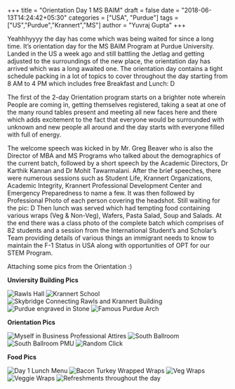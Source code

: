 +++
title = "Orientation Day 1 MS BAIM"
draft = false
date = "2018-06-13T14:24:42+05:30"
categories = ["USA", "Purdue"]
tags = ["US","Purdue","Krannert","MS"]
author = "Yuvraj Gupta"
+++

Yeahhhyyyy the day has come which was being waited for since a long time. It’s orientation day for the MS BAIM Program at Purdue University. Landed in the US a week ago and still battling the Jetlag and getting adjusted to the surroundings of the new place, the orientation day has arrived which was a long awaited one. The orientation day contains a tight schedule packing in a lot of topics to cover throughout the day starting from 8 AM to 4 PM which includes free Breakfast and Lunch: D 

The first of the 2-day Orientation program starts on a brighter note wherein People are coming in, getting themselves registered, taking a seat at one of the many round tables present and meeting all new faces here and there which adds excitement to the fact that everyone would be surrounded with unknown and new people all around and the day starts with everyone filled with full of energy. 

The welcome speech was kicked in by Mr. Greg Beaver who is also the Director of MBA and MS Programs who talked about the demographics of the current batch, followed by a short speech by the Academic Directors, Dr Karthik Kannan and Dr Mohit Tawarmalani. After the brief speeches, there were numerous sessions such as Student Life, Krannert Organizations, Academic Integrity, Krannert Professional Development Center and Emergency Preparedness to name a few. It was then followed by Professional Photo of each person covering the headshot. Still waiting for the pic: D Then lunch was served which had tempting food containing various wraps (Veg & Non-Veg), Wafers, Pasta Salad, Soup and Salads. At the end there was a class photo of the complete batch which comprises of 82 students and a session from the International Student’s and Scholar’s Team providing details of various things an immigrant needs to know to maintain the F-1 Status in USA along with opportunities of OPT for our STEM Program.

Attaching some pics from the Orientation :)

**Unviersity Building Pics**

![Rawls Hall](../images/RawlsHall.jpg "Rawls Hall Classes and More")
![Krannert School](../images/Krannert.jpg "Krannert The Graduate School")
![Skybridge Connecting Rawls and Krannert Building](../images/Skybridge.jpg "Amazing Building Design")
![Purdue engraved in Stone](../images/Purdue.jpg "Purdue Engraved")
![Famous Purdue Arch](../images/PurdueArch.jpg "Famous Purdue Arch")

**Orientation Pics**

![Myself in Business Professional Attires](../images/Day1-Attire.jpg "Business Professional Attire")
![South Ballroom](../images/Orientation-Ballroom.jpg "Ballroom the venue for Orientation Day-1")
![South Ballroom PMU](../images/Orientation-Ballroom2.jpg "Ballroom of Purdue Memorial Union")
![Random Click](../images/MyPic.jpg "Candid Pic")

**Food Pics**

![Day 1 Lunch Menu](../images/Day1-Lunch-Menu.jpg "Lunch Menu of Day 1 Orientation")
![Bacon Turkey Wrapped Wraps](../images/Bacon+Turkey.jpg "Wrapped in Bacon and Turkey")
![Veg Wraps](../images/VegWrap.jpg "Deliicous Veg Wrap")
![Veggie Wraps](../images/VegWrap2.jpg "Veggie Wrapped")
![Refreshments throughout the day](../images/Refreshment.jpg "Refreshments all along")

